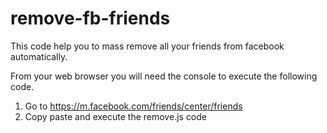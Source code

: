 # remove-fb-friends
This code help you to mass remove all your friends from facebook automatically.

From your web browser you will need the console to execute the following code.

1) Go to https://m.facebook.com/friends/center/friends
3) Copy paste and execute the remove.js code
